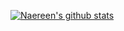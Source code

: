 [![Naereen's github stats](https://github-readme-stats.vercel.app/api?username=HarryHaejunLee&theme=blue-green)](https://github.com/anuraghazra/github-readme-stats)

<!--
**HarryHaejunLee/HarryHaejunLee** is a ✨ _special_ ✨ repository because its `README.md` (this file) appears on your GitHub profile.

Here are some ideas to get you started:

- 🔭 I’m currently working on ...
- 🌱 I’m currently learning ...
- 👯 I’m looking to collaborate on ...
- 🤔 I’m looking for help with ...
- 💬 Ask me about ...
- 📫 How to reach me: ...
- 😄 Pronouns: ...
- ⚡ Fun fact: ...
-->
